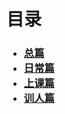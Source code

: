 # 目录

<h3>

- [总篇](/yulu/all)
- [日常篇](/yulu/daily)
- [上课篇](/yulu/class)
- [训人篇](/yulu/xunren)
  
</h3>

<Share colorful />